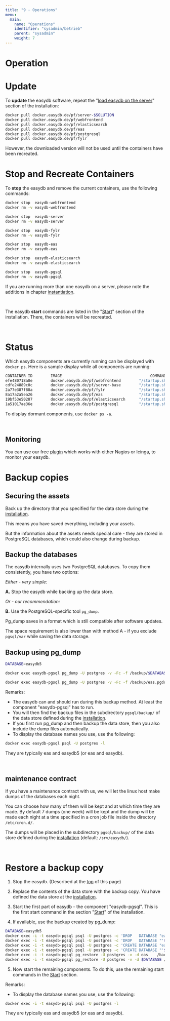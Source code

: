 ```yaml
---
title: "9 - Operations"
menu:
  main:
    name: "Operations"
    identifier: "sysadmin/betrieb"
    parent: "sysadmin"
    weight: 7
---
```

# Operation

# Update

To **update** the easydb software, repeat the "[load easydb on the server](../installation)"  section of the installation:

```bash
docker pull docker.easydb.de/pf/server-$SOLUTION
docker pull docker.easydb.de/pf/webfrontend
docker pull docker.easydb.de/pf/elasticsearch
docker pull docker.easydb.de/pf/eas
docker pull docker.easydb.de/pf/postgresql
docker pull docker.easydb.de/pf/fylr
```

However, the downloaded version will not be used until the containers have been recreated.

# Stop and Recreate Containers

To **stop** the easydb and remove the current containers, use the following commands:

```bash
docker stop  easydb-webfrontend
docker rm -v easydb-webfrontend

docker stop  easydb-server
docker rm -v easydb-server

docker stop  easydb-fylr
docker rm -v easydb-fylr

docker stop  easydb-eas
docker rm -v easydb-eas

docker stop  easydb-elasticsearch
docker rm -v easydb-elasticsearch

docker stop  easydb-pgsql
docker rm -v easydb-pgsql
```

If you are running more than one easydb on a server, please note the additions in chapter [instantiation](/en/sysadmin/installation/instances/#instances).

&nbsp;

The easydb **start** commands are listed in the "[Start](../installation)" section of the installation. There, the containers will be recreated.

&nbsp;

# Status

Which easydb components are currently running can be displayed with `docker ps`. Here is a sample display while all components are running:

```bash
CONTAINER ID        IMAGE                                       COMMAND             CREATED             STATUS              PORTS                   NAMES
efe480718a0e        docker.easydb.de/pf/webfrontend        "/startup.sh"       9 days ago          Up 9 days           0.0.0.0:80->80/tcp      easydb-webfrontend
cdfe24889c0c        docker.easydb.de/pf/server-base        "/startup.sh"       9 days ago          Up 9 days           80/tcp, 3451-3452/tcp   easydb-server
2a77e387f88a        docker.easydb.de/pf/fylr               "/startup.sh"       2 days ago          Up 2 days           4000/tcp                easydb-fylr
8a17a2a5ea26        docker.easydb.de/pf/eas                "/startup.sh"       10 weeks ago        Up 10 weeks         80/tcp                  easydb-eas
19bf53e50287        docker.easydb.de/pf/elasticsearch      "/startup.sh"       10 weeks ago        Up 10 weeks         9200/tcp, 9300/tcp      easydb-elasticsearch
1a51017ae36e        docker.easydb.de/pf/postgresql         "/startup.sh"       10 weeks ago        Up 10 weeks         5432/tcp                easydb-pgsql
```

To display dormant components, use `docker ps -a`.

&nbsp;

## Monitoring

You can use our free [plugin](https://github.com/programmfabrik/check-easydb5) which works with either Nagios or Icinga, to monitor your easydb.

# Backup copies

## Securing the assets
Back up the directory that you specified for the data store during the [installation](../installation).

This means you have saved everything, including your assets.

But the information about the assets needs special care - they are stored in PostgreSQL databases, which could also change during backup.

## Backup the databases

The easydb internally uses two PostgreSQL databases. To copy them consistently, you have two options:

_Either - very simple:_

__A.__ Stop the easydb while backing up the data store.

_Or - our recommendation:_

__B.__ Use the PostgreSQL-specific tool `pg_dump`.

Pg_dump saves in a format which is still compatible after software updates.

The space requirement is also lower than with method A - if you exclude `pgsql/var` while saving the data storage.

## Backup using pg_dump

```bash
DATABASE=easydb5

docker exec easydb-pgsql pg_dump -U postgres -v -Fc -f /backup/$DATABASE.pgdump $DATABASE

docker exec easydb-pgsql pg_dump -U postgres -v -Fc -f /backup/eas.pgdump eas
```

Remarks:

- The easydb can and should run during this backup method. At least the component "easydb-pgsql" has to run.
- You will then find the backup files in the subdirectory `pgsql/backup/` of the data store defined during the [installation](../installation).
- If you first run pg_dump and then backup the data store, then you also include the dump files automatically.
- To display the database names you use, use the following:

```bash
docker exec easydb-pgsql psql -U postgres -l
```

They are typically eas and easydb5 (or eas and easydb).

&nbsp;

## maintenance contract

If you have a maintenance contract with us, we will let the linux host make dumps of the databases each night.

You can choose how many of them will be kept and at which time they are made. By default 7 dumps (one week) will be kept and the dump will be made each night at a time specified in a cron job file inside the directory `/etc/cron.d/`.

The dumps will be placed in the subdirectory `pgsql/backup/` of the data store defined during the [installation](../installation) (default: `/srv/easydb/`).

&nbsp;

# Restore a backup copy

1. Stop the easydb. (Described at the [top](#Operation) of this page)

2. Replace the contents of the data store with the backup copy. You have defined the data store at the [installation](../installation).

3. Start the first part of easydb - the component "easydb-pgsql". This is the first start command in the section "[Start](../installation)" of the installation.

4. If available, use the backup created by pg_dump:

```bash
DATABASE=easydb5
docker exec -i -t easydb-pgsql psql -U postgres -c 'DROP   DATABASE "eas"'
docker exec -i -t easydb-pgsql psql -U postgres -c 'DROP   DATABASE "'$DATABASE'"'
docker exec -i -t easydb-pgsql psql -U postgres -c 'CREATE DATABASE "eas"'
docker exec -i -t easydb-pgsql psql -U postgres -c 'CREATE DATABASE "'$DATABASE'"'
docker exec -i -t easydb-pgsql pg_restore -U postgres -v -d eas    /backup/eas.pgdump
docker exec -i -t easydb-pgsql pg_restore -U postgres -v -d $DATABASE /backup/$DATABASE.pgdump
```

5. Now start the remaining components. To do this, use the remaining start commands in the [Start](../installation) section.

Remarks:

- To display the database names you use, use the following:

```bash
docker exec -i -t easydb-pgsql psql -U postgres -l
```

They are typically eas and easydb5 (or eas and easydb).

&nbsp;
